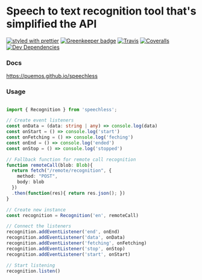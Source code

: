 # Speech to text recognition tool that's simplified the API

[![styled with prettier](https://img.shields.io/badge/styled_with-prettier-ff69b4.svg)](https://github.com/prettier/prettier)
[![Greenkeeper badge](https://badges.greenkeeper.io/puemos/speechless.svg)](https://greenkeeper.io/)
[![Travis](https://img.shields.io/travis/puemos/speechless.svg)](https://travis-ci.org/puemos/speechless)
[![Coveralls](https://img.shields.io/coveralls/puemos/speechless.svg)](https://coveralls.io/github/puemos/speechless)
[![Dev Dependencies](https://david-dm.org/puemos/speechless/dev-status.svg)](https://david-dm.org/puemos/speechless)

### Docs

https://puemos.github.io/speechless


### Usage

```typescript

import { Recognition } from 'speechless';

// Create event listeners
const onData = (data: string | any) => console.log(data)
const onStart = () => console.log('start')
const onFetching = () => console.log('feching')
const onEnd = () => console.log('ended')
const onStop = () => console.log('stopped')

// Fallback function for remote call recognition
function remoteCall(blob: Blob){
  return fetch("/remote/recognition", {
    method: "POST",
    body: blob
  })
  .then(function(res){ return res.json(); })
}

// Create new instance
const recognition = Recognition('en', remoteCall)

// Connect the listeners
recognition.addEventListener('end', onEnd)
recognition.addEventListener('data', onData)
recognition.addEventListener('fetching', onFetching)
recognition.addEventListener('stop', onStop)
recognition.addEventListener('start', onStart)

// Start listening
recognition.listen()

```
